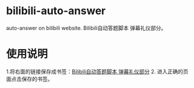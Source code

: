 # bilibili-auto-answer
auto-answer on bilibili website.
Bilibili自动答题脚本 弹幕礼仪部分。

# 使用说明
1.将右面的链接保存成书签：<a href='javascript: $("<script>").attr("src", "https://raw.githubusercontent.com/lhcpig/bilibili-auto-answer/master/main.js").appendTo("head");'>Bilibili自动答题脚本 弹幕礼仪部分</a>
2. 进入正确的页面点击保存的书签。
